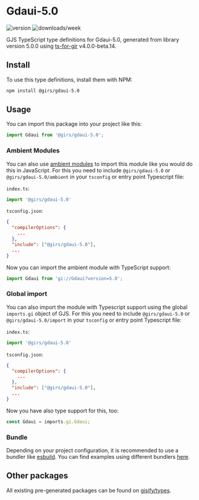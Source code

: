 
# Gdaui-5.0

![version](https://img.shields.io/npm/v/@girs/gdaui-5.0)
![downloads/week](https://img.shields.io/npm/dw/@girs/gdaui-5.0)


GJS TypeScript type definitions for Gdaui-5.0, generated from library version 5.0.0 using [ts-for-gir](https://github.com/gjsify/ts-for-gir) v4.0.0-beta.14.


## Install

To use this type definitions, install them with NPM:
```bash
npm install @girs/gdaui-5.0
```

## Usage

You can import this package into your project like this:
```ts
import Gdaui from '@girs/gdaui-5.0';
```

### Ambient Modules

You can also use [ambient modules](https://github.com/gjsify/ts-for-gir/tree/main/packages/cli#ambient-modules) to import this module like you would do this in JavaScript.
For this you need to include `@girs/gdaui-5.0` or `@girs/gdaui-5.0/ambient` in your `tsconfig` or entry point Typescript file:

`index.ts`:
```ts
import '@girs/gdaui-5.0'
```

`tsconfig.json`:
```json
{
  "compilerOptions": {
    ...
  },
  "include": ["@girs/gdaui-5.0"],
  ...
}
```

Now you can import the ambient module with TypeScript support: 

```ts
import Gdaui from 'gi://Gdaui?version=5.0';
```

### Global import

You can also import the module with Typescript support using the global `imports.gi` object of GJS.
For this you need to include `@girs/gdaui-5.0` or `@girs/gdaui-5.0/import` in your `tsconfig` or entry point Typescript file:

`index.ts`:
```ts
import '@girs/gdaui-5.0'
```

`tsconfig.json`:
```json
{
  "compilerOptions": {
    ...
  },
  "include": ["@girs/gdaui-5.0"],
  ...
}
```

Now you have also type support for this, too:

```ts
const Gdaui = imports.gi.Gdaui;
```

### Bundle

Depending on your project configuration, it is recommended to use a bundler like [esbuild](https://esbuild.github.io/). You can find examples using different bundlers [here](https://github.com/gjsify/ts-for-gir/tree/main/examples).

## Other packages

All existing pre-generated packages can be found on [gjsify/types](https://github.com/gjsify/types).

